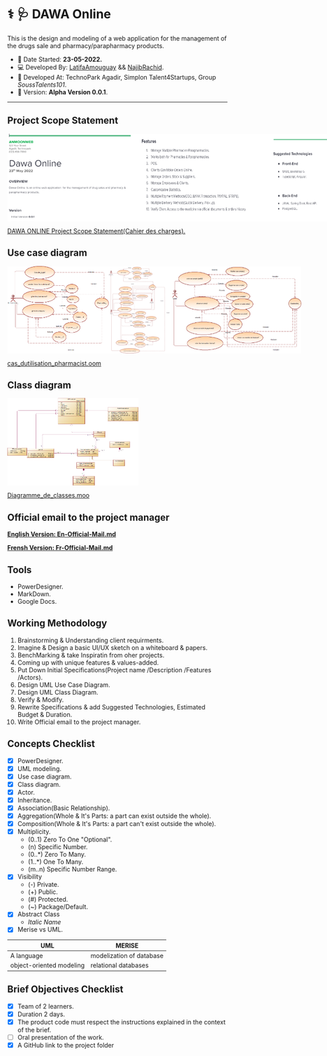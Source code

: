 # ⚕ :stethoscope:	DAWA Online
This is the design and modeling of a web application for the management of the drugs sale and pharmacy/parapharmacy products.

 - :date: Date Started: **23-05-2022.** 
 - :computer: Developed By: [LatifaAmouguay](https://github.com/LATIFADEV) && [NajibRachid](https://github.com/n4j1Br4ch1D).
 - :office: Developed At: TechnoPark Agadir, Simplon Talent4Startups, Group *SoussTalents101*.
 - :pushpin: Version: **Alpha Version 0.0.1**.

---

## Project Scope Statement

<div style="display:flex">
<img src="/Brief3-UML/1.PNG" height="200" width="300"/>
<img src="/Brief3-UML/2.PNG" height="200" width="300"/>
<img src="/Brief3-UML/3.PNG" height="200" width="300"/>
</div>

[DAWA ONLINE Project Scope Statement(Cahier des charges).](https://docs.google.com/document/d/178EekYXop8qBlup-9tgHHsHsoBnMRFVh21kGySCk4hU/edit?usp=sharing)

## Use case diagram

<div style="display:flex">
<img src="/Brief3-UML/admin.png" height="200" width="300"/>
<img src="/Brief3-UML/manager%26pharmacist.png" height="200" width="300"/>
<img src="/Brief3-UML/client.png" height="200" width="300"/>
</div>

[cas_dutilisation_pharmacist.oom](/brief3-uml/cas_dutilisation_pharmacist.oom)

## Class diagram

<div style="display:flex">
<img src="/Brief3-UML/class_diagram.png" height="200" width="300"/>
</div>

[Diagramme_de_classes.moo](/brief3-uml/Diagramme_de_classes.moo)

## Official email to the project manager  

[**English Version: En-Official-Mail.md**](/brief3-uml/En-Official-Mail.md) 

[**Frensh Version: Fr-Official-Mail.md**](/brief3-uml/Fr-Official-Mail.md) 

## Tools

- PowerDesigner.
- MarkDown.
- Google Docs.

## Working Methodology
  
1. Brainstorming & Understanding client requirments.
2. Imagine & Design a basic UI/UX sketch on a whiteboard & papers.
3. BenchMarking & take Inspiratin from oher projects.
4. Coming up with unique features & values-added.
5. Put Down Initial Specifications(Project name /Description /Features /Actors).
6. Design UML Use Case Diagram.
7. Design UML Class Diagram.
8. Verify & Modify.
9. Rewrite Specifications & add Suggested Technologies, Estimated Budget & Duration.
10. Write Official email to the project manager.
  
## Concepts Checklist

- [X] PowerDesigner.
- [X] UML modeling.
- [X] Use case diagram.
- [X] Class diagram.
- [X] Actor.
- [X] Inheritance. 
- [X] Association(Basic Relationship).
- [X] Aggregation(Whole & It's Parts: a part can exist outside the whole).
- [X] Composition(Whole & It's Parts: a part can't exist outside the whole).
- [X] Multiplicity.
     - (0..1) Zero To One "Optional".
     - (n) Specific Number.
     - (0..*) Zero To Many.
     - (1..*) One To Many.
     - (m..n) Specific Number Range.
- [X] Visibility
     - (-) Private.
     - (+) Public.
     - (#) Protected.
     - (~) Package/Default.
- [X] Abstract Class
     - *Italic Name*
- [X] Merise vs UML.

| UML                      | MERISE                   |
|--------------------------|--------------------------|
| A language               | modelization of database |
| object-oriented modeling | relational databases     |


## Brief Objectives Checklist

- [X] Team of 2 learners.
- [X] Duration 2 days.
- [X] The product code must respect the instructions explained in the context of the brief.
- [ ] Oral presentation of the work.
- [X] A GitHub link to the project folder
